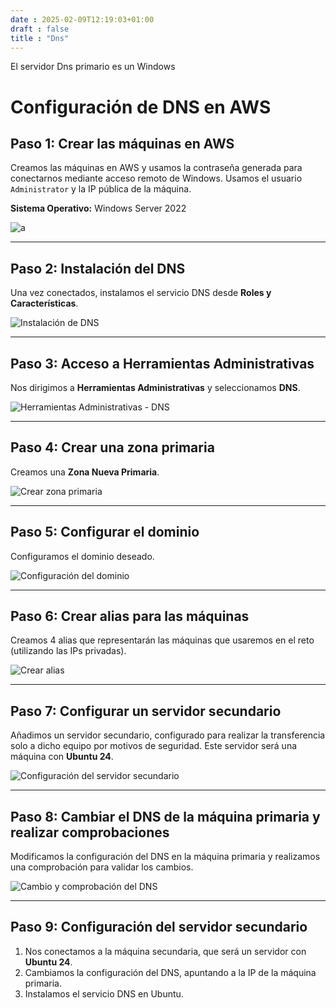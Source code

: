 ```yaml
---
date : 2025-02-09T12:19:03+01:00
draft : false
title : "Dns"
---
```


El servidor Dns primario es un Windows

# Configuración de DNS en AWS

## Paso 1: Crear las máquinas en AWS

Creamos las máquinas en AWS y usamos la contraseña generada para conectarnos mediante acceso remoto de Windows. Usamos el usuario `Administrator` y la IP pública de la máquina.

**Sistema Operativo:** Windows Server 2022

![a](https://roman403.github.io/ProyectoAlpha-Final/Grub01.jpg)



---

## Paso 2: Instalación del DNS

Una vez conectados, instalamos el servicio DNS desde **Roles y Características**.

![Instalación de DNS](https://roman403.github.io/ProyectoAlpha-Final/)

---

## Paso 3: Acceso a Herramientas Administrativas

Nos dirigimos a **Herramientas Administrativas** y seleccionamos **DNS**.

![Herramientas Administrativas - DNS](https://roman403.github.io/ProyectoAlpha-Final/)

---

## Paso 4: Crear una zona primaria

Creamos una **Zona Nueva Primaria**.

![Crear zona primaria](https://roman403.github.io/ProyectoAlpha-Final/)

---

## Paso 5: Configurar el dominio

Configuramos el dominio deseado.

![Configuración del dominio](https://roman403.github.io/ProyectoAlpha-Final/)

---

## Paso 6: Crear alias para las máquinas

Creamos 4 alias que representarán las máquinas que usaremos en el reto (utilizando las IPs privadas).

![Crear alias](https://roman403.github.io/ProyectoAlpha-Final/)

---

## Paso 7: Configurar un servidor secundario

Añadimos un servidor secundario, configurado para realizar la transferencia solo a dicho equipo por motivos de seguridad. Este servidor será una máquina con **Ubuntu 24**.

![Configuración del servidor secundario](https://roman403.github.io/ProyectoAlpha-Final/)

---

## Paso 8: Cambiar el DNS de la máquina primaria y realizar comprobaciones

Modificamos la configuración del DNS en la máquina primaria y realizamos una comprobación para validar los cambios.

![Cambio y comprobación del DNS](https://roman403.github.io/ProyectoAlpha-Final/)

---

## Paso 9: Configuración del servidor secundario

1. Nos conectamos a la máquina secundaria, que será un servidor con **Ubuntu 24**.
2. Cambiamos la configuración del DNS, apuntando a la IP de la máquina primaria.
3. Instalamos el servicio DNS en Ubuntu.